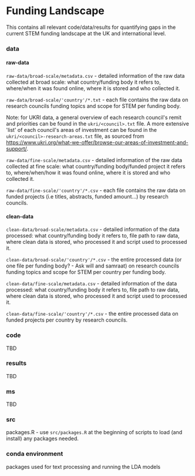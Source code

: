 # Funding Landscape

This contains all relevant code/data/results for quantifying gaps in the current STEM funding landscape at the UK and international level.

### data

#### raw-data

```raw-data/broad-scale/metadata.csv``` - detailed information of the raw data collected at broad scale: what country/funding body it refers to, where/when it was found online, where it is stored and who collected it. 

```raw-data/broad-scale/'country'/*.txt``` - each file contains the raw data on research councils funding topics and scope for STEM per funding body.

Note: for UKRI data, a general overview of each research council's remit and priorities can be found in the ```ukri/<council>.txt``` file. A more extensive 'list' of each council's areas of investment can be found in the ```ukri/<council>-research-areas.txt``` file, as sourced from https://www.ukri.org/what-we-offer/browse-our-areas-of-investment-and-support/.


```raw-data/fine-scale/metadata.csv``` - detailed information of the raw data collected at fine scale: what country/funding body/funded project it refers to, where/when/how it was found online, where it is stored and who collected it.

```raw-data/fine-scale/'country'/*.csv``` - each file contains the raw data on funded projects (i.e titles, abstracts, funded amount...) by research councils.

#### clean-data

```clean-data/broad-scale/metadata.csv``` - detailed information of the data processed: what country/funding body it refers to, file path to raw data, where clean data is stored, who processed it and script used to processed it.

```clean-data/broad-scale/'country'/*.csv``` - the entire processed data (or one file per funding body? - Ask will and samraat) on research councils funding topics and scope for STEM per country per funding body.

```clean-data/fine-scale/metadata.csv``` - detailed information of the data processed: what country/funding body it refers to, file path to raw data, where clean data is stored, who processed it and script used to processed it.

```clean-data/fine-scale/'country'/*.csv``` - the entire processed data on funded projects per country by research councils.

### code

TBD

### results

TBD

### ms

TBD

### src

packages.R - use ```src/packages.R``` at the beginning of scripts to load (and install) any packages needed.

### conda environment
packages used for text processing and running the LDA models